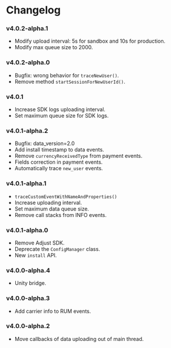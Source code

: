 # Changelog

### v4.0.2-alpha.1

* Modify upload interval: 5s for sandbox and 10s for production.
* Modify max queue size to 2000.

### v4.0.2-alpha.0

* Bugfix: wrong behavior for `traceNewUser()`.
* Remove method `startSessionForNewUserId()`.

### v4.0.1

* Increase SDK logs uploading interval.
* Set maximum queue size for SDK logs.

### v4.0.1-alpha.2

* Bugfix: data_version=2.0
* Add install timestamp to data events.
* Remove `currencyReceivedType` from payment events.
* Fields correction in payment events.
* Automatically trace `new_user` events.

### v4.0.1-alpha.1

* `traceCustomEventWithNameAndProperties()`
* Increase uploading interval.
* Set maximum data queue size.
* Remove call stacks from INFO events.

### v4.0.1-alpha.0

- Remove Adjust SDK.
- Deprecate the `ConfigManager` class.
- New `install` API.

### v4.0.0-alpha.4

* Unity bridge.

### v4.0.0-alpha.3

* Add carrier info to RUM events.

### v4.0.0-alpha.2

* Move callbacks of data uploading out of main thread.



